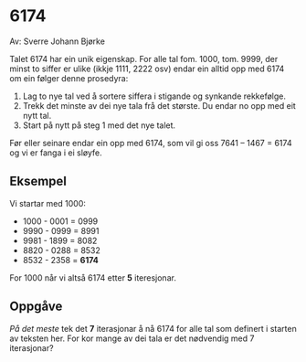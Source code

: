 # 6174

Av: Sverre Johann Bjørke

Talet 6174 har ein unik eigenskap. For alle tal fom. 1000, tom. 9999, der minst to siffer er ulike (ikkje 1111, 2222 osv) endar ein alltid opp med 6174 om ein følger denne prosedyra:

1. Lag to nye tal ved å sortere siffera i stigande og synkande rekkefølge.
2. Trekk det minste av dei nye tala frå det største. Du endar no opp med eit nytt tal.
3. Start på nytt på steg 1 med det nye talet.

Før eller seinare endar ein opp med 6174, som vil gi oss 7641 – 1467 = 6174 og vi er fanga i ei sløyfe.

## Eksempel

Vi startar med 1000:

* 1000 - 0001 = 0999
* 9990 - 0999 = 8991
* 9981 - 1899 = 8082
* 8820 - 0288 = 8532
* 8532 - 2358 = **6174**

For 1000 når vi altså 6174 etter **5** iteresjonar.

## Oppgåve
*På det meste* tek det **7** iterasjonar å nå 6174 for alle tal som definert i starten av teksten her. For kor mange av dei tala er det nødvendig med 7 iterasjonar?
